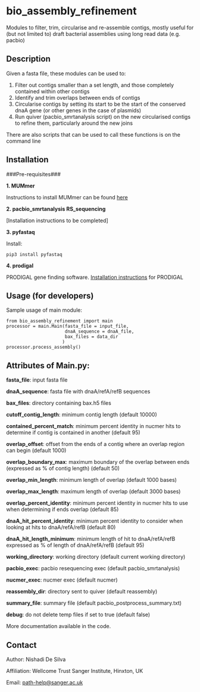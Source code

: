 bio\_assembly\_refinement
=======================

Modules to filter, trim, circularise and re-assemble contigs, mostly useful for (but not limited to) draft bacterial assemblies using long read data (e.g. pacbio)

Description
-----------

Given a fasta file, these modules can be used to:

1. Filter out contigs smaller than a set length, and those completely contained within other contigs
2. Identify and trim overlaps between ends of contigs
2. Circularise contigs by setting its start to be the start of the conserved dnaA gene (or other genes in the case of plasmids) 
3. Run quiver (pacbio_smrtanalysis script) on the new circularised contigs to refine them, particularly around the new joins

There are also scripts that can be used to call these functions is on the command line

Installation
------------

###Pre-requisites###

__1.	MUMmer__

Instructions to install MUMmer can be found [here](http://mummer.sourceforge.net/manual/#installation)
    
__2.	pacbio\_smrtanalysis RS\_sequencing__
	
[Installation instructions to be completed]

__3.	pyfastaq__ 
		
Install: 
	
	pip3 install pyfastaq
		
__4.	prodigal__ 
		
PRODIGAL gene finding software. [Installation instructions](https://github.com/hyattpd/prodigal/wiki/Installation) for PRODIGAL 


Usage (for developers)
----------------------

Sample usage of main module:

	from bio_assembly_refinement import main 
	processor = main.Main(fasta_file = input_file, 
					      dnaA_sequence = dnaA_file,
					      bax_files = data_dir
					   	 )
	processor.process_assembly()


Attributes of Main.py:
----------------------

**fasta\_file**: input fasta file

**dnaA\_sequence**: fasta file with dnaA/refA/refB sequences
 
**bax\_files**: directory containing bax.h5 files

**cutoff\_contig\_length**: minimum contig length (default 10000)

**contained\_percent\_match**: minimum percent identity in nucmer hits to determine if contig is contained in another (default 95)

**overlap\_offset**: offset from the ends of a contig where an overlap region can begin (default 1000)

**overlap\_boundary\_max**: maximum boundary of the overlap between ends (expressed as % of contig length) (default 50)

**overlap\_min\_length**: minimum length of overlap (default 1000 bases)

**overlap\_max\_length**: maximum length of overlap (default 3000 bases)

**overlap\_percent\_identity**: minimum percent identity in nucmer hits to use when determining if ends overlap (default 85)

**dnaA\_hit\_percent\_identity**: minimum percent identity to consider when looking at hits to dnaA/refA/refB (default 80)

**dnaA\_hit\_length\_minimum**: minimum length of hit to dnaA/refA/refB expressed as % of length of dnaA/refA/refB (default 95)

**working\_directory**: working directory (default current working directory) 

**pacbio\_exec**: pacbio resequencing exec (default pacbio_smrtanalysis) 

**nucmer\_exec**: nucmer exec (default nucmer) 

**reassembly\_dir**: directory sent to quiver (default reassembly)

**summary\_file**: summary file (default pacbio\_postprocess\_summary.txt) 

**debug**: do not delete temp files if set to true (default false)

More documentation available in the code.


Contact
-------

Author: Nishadi De Silva

Affiliation: Wellcome Trust Sanger Institute, Hinxton, UK

Email: path-help@sanger.ac.uk
      
